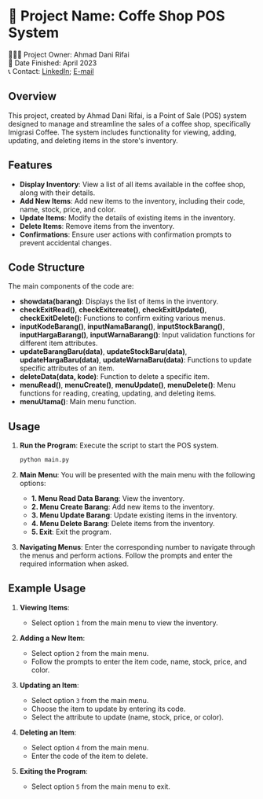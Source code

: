 # 🚩 Project Name: Coffe Shop POS System

🙋🏻‍♂️ Project Owner: Ahmad Dani Rifai  
🏁 Date Finished: April 2023  
📞 Contact: [LinkedIn](https://www.linkedin.com/in/ahmad-dhani-0b8b6a22b/); [E-mail](adhani866@gmail.com)

## Overview

This project, created by Ahmad Dani Rifai, is a Point of Sale (POS) system designed to manage and streamline the sales of a coffee shop, specifically Imigrasi Coffee. The system includes functionality for viewing, adding, updating, and deleting items in the store's inventory.

## Features

- **Display Inventory**: View a list of all items available in the coffee shop, along with their details.
- **Add New Items**: Add new items to the inventory, including their code, name, stock, price, and color.
- **Update Items**: Modify the details of existing items in the inventory.
- **Delete Items**: Remove items from the inventory.
- **Confirmations**: Ensure user actions with confirmation prompts to prevent accidental changes.

## Code Structure

The main components of the code are:

- **showdata(barang)**: Displays the list of items in the inventory.
- **checkExitRead()**, **checkExitcreate()**, **checkExitUpdate()**, **checkExitDelete()**: Functions to confirm exiting various menus.
- **inputKodeBarang()**, **inputNamaBarang()**, **inputStockBarang()**, **inputHargaBarang()**, **inputWarnaBarang()**: Input validation functions for different item attributes.
- **updateBarangBaru(data)**, **updateStockBaru(data)**, **updateHargaBaru(data)**, **updateWarnaBaru(data)**: Functions to update specific attributes of an item.
- **deleteData(data, kode)**: Function to delete a specific item.
- **menuRead()**, **menuCreate()**, **menuUpdate()**, **menuDelete()**: Menu functions for reading, creating, updating, and deleting items.
- **menuUtama()**: Main menu function.

## Usage

1. **Run the Program**: Execute the script to start the POS system.
   ```bash
   python main.py
   ```
2. **Main Menu**: You will be presented with the main menu with the following options:
   - **1. Menu Read Data Barang**: View the inventory.
   - **2. Menu Create Barang**: Add new items to the inventory.
   - **3. Menu Update Barang**: Update existing items in the inventory.
   - **4. Menu Delete Barang**: Delete items from the inventory.
   - **5. Exit**: Exit the program.

3. **Navigating Menus**: Enter the corresponding number to navigate through the menus and perform actions. Follow the prompts and enter the required information when asked.

## Example Usage

1. **Viewing Items**:
   - Select option `1` from the main menu to view the inventory.
   
2. **Adding a New Item**:
   - Select option `2` from the main menu.
   - Follow the prompts to enter the item code, name, stock, price, and color.

3. **Updating an Item**:
   - Select option `3` from the main menu.
   - Choose the item to update by entering its code.
   - Select the attribute to update (name, stock, price, or color).

4. **Deleting an Item**:
   - Select option `4` from the main menu.
   - Enter the code of the item to delete.

5. **Exiting the Program**:
   - Select option `5` from the main menu to exit.
